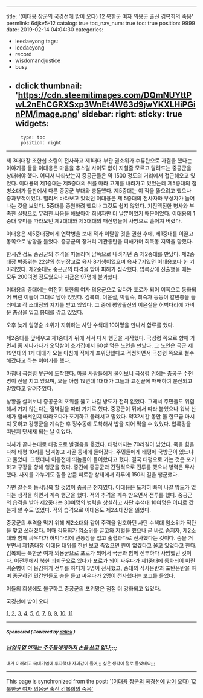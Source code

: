 
---
title: '(이대용 장군의 국경선에 밤이 오다) 12 북한군 여자 의용군 출신 김복희의 죽음'
permlink: 6djkv5-12
catalog: true
toc_nav_num: true
toc: true
position: 9999
date: 2019-02-14 04:04:30
categories:
- leedaeyong
tags:
- leedaeyong
- record
- wisdomandjustice
- busy
- dclick
thumbnail: 'https://cdn.steemitimages.com/DQmNUYttPwL2nEhCGRXSxp3WnEt4W63d9jwYKXLHiPGinPM/image.png'
sidebar:
    right:
        sticky: true
widgets:
    -
        type: toc
        position: right
---


제 3대대장 조한섭 소령이 전사하고 제1대대 부관 권소위가 수류탄으로 자결을 했다는 이야기를 들을 이대용은 마음을 추스릴 사이도 없이 지칠줄 모르고 달려드는 중공군을 상대해야 했다. 어디서 나타났는지 중공군들은 약 1500 정도의 거리에서 접근해오고 있었다. 이대용의 제1중대는 제5중대의 뒤를 따라 고개를 내려가고 있었는데 제5중대의 첨병소대가 들판에서 다른 중공군 부대와 충돌했다. 제5중대는 이 적을 뚫으려고 했으나 중과부적이었다. 멀리서 바라보고 있었던 이대용은 제 5중대의 전사자와 부상자가 늘어나는 것을 보았다. 5중대를 증원하려 했으나 그것도 쉽지 않았다. 기진맥진한 병사와 부족한 실탕으로 무리한 싸움을 해보아야 희생자만 더 날뿐이었기 때문이었다. 이대용의 1중대 후미를 따라오던 제2대대와 제3대대의 패잔병들이 사방으로 흩어져 버렸다. 

이대용은 제5중대장에게 연락병을 보내 적과 이탈할 것을 권한 후에, 제1중대를 이끌고 동쪽으로 방향을 틀었다. 중공군의 장거리 기관총탄을 피해가며 회목동 지역을 향했다. 

한시간 정도 중공군의 추격을 따돌리며 남쪽으로 내려가던 중 제2중대를 만났다. 제2중대장 박중위는 22살의 청년장교로 육사 8기생이었으며 육사 7기였던 이대용보다 한 기 아래였다. 제2중대도 중곤군의 타격을 받아 피해가 심각했다. 압록강에 진출했을 때는 모두 200여명 정도였으나 지금은 97명에 불과했다. 

이대용의 중대에는 여전히 북한의 여자 의용군으로 있다가 포로가 되어 이쪽으로 동화되어 버린 이들이 그대로 남아 있었다. 김복희, 이윤실, 박필숙, 최숙자 등등이 칼빈총을 들러메고 각 소대장의 지지를 받고 있었다. 그 중에 평양출신의 이윤실을 허벅다리에 가벼운 총상을 입고 붕대를 감고 있었다. 

오후 늦게 임영순 소위가 지휘하는 사단 수색대 10여명을 만나서 합류를 했다. 

제2중대를 앞세우고 제1중대가 뒤에 서서 다시 행군을 시작했다. 극성령 쪽으로 향해 가면서 좀 지나가다가 오막살이 초가집에서 60살 먹은 노인을 만났다. 그 노인은 국군 제19연대의 1개 대대가 오늘 아침에 적에게 포위당했다고 걱정하면서 극성령 쪽으로 철수해갔다고 하는 이야기를 했다. 

마침내 극성령 부근에 도착했다. 마을 사람들에게 물어보니 극성령 위에는 중공군 수천명이 진을 치고 있으며, 오늘 아침 19연대 1대대가 그들과 교전끝에 패배하여 분산되고 말았다고 알려주었다. 

상황을 살펴보니 중공군의 포위를 뚫고 나갈 방도가 전혀 없었다. 그래서 주민들도 위험해서 가지 않는다는 절벽길을 따라 가기로 했다. 중공군이 뒤에서 따라 붙었으나 워낙 산세가 험해서인지 따라오다가 포기하고 물러서고 말았다. 약32시간 동안 물 한모금 마시지 못하고 강행군을 계속한 후 정수동에 도착해서 밥을 지어 먹을 수 있었다. 압록강을 떠난지 닷새재 되는 날 이었다. 

식사가 끝나는대로 태평으로 발걸음을 옮겼다. 태평까지는 70리길이 남았다. 죽을 힘을 다해 태평 10리를 남겨놓고 시골 동네에 들어갔다. 주민들에게 태평에 국방군이 있느냐고 물었다. 그랬더니 이틀전에 뙤놈들이 들어왔다고  했다. 결국 태평으로 가는 것은 포기하고 구장을 향해 행군을 했다. 중간에 중공군과 간헐적으로 전투를 했으나 병력은 무사했다. 사지를 가누기도 힘들 만큼 피로한 상태에서 하루에 150리 길을 행군했다. 

가면 갈수록 동서남북 할 것없이 중공군 천지였다. 이대용은 도저히 빠져 나갈 방도가 없다는 생각을 하면서 계속 행군을 했다. 적의 추격을 계속 받으면서 전투를 했다. 중공군의 습격을 받아 제2중대는 30여명의 병력을 상실하고 사단 수색대 10여명은 어디로 갔는지 알 수도 없었다. 적의 습격으로 이대용도 제2소대장을 잃었다. 

중공군의 추격을 막기 위해 제2소대와 같이 주력을 엄호하던 사단 수색대 임소위가 적탄을 맞고 쓰러졌다. 이때 김복희가 임소위를 끌고와 지혈을 했으나 곧 바로 숨지자, 제2소대와 함께 싸우다가 허벅다리에 관통상을 입고 출혈과다로 전사했다는 것이다. 숨을 거부면서 제1중대장 이대용 대위를 한번 보고 죽었으면 원이 없겠다고 울고 있었다고 한다. 김복희는 북한군 여자 의용군으로 포로가 되어서 국군과 함께 전투하다 사망했던 것이다. 이전투에서 북한 괴뢰군으로 있다가 포로가 되어 싸우다가 제1중대에 동화되어 버린 귀순병이 더 용감하게 전투를 하다가 3명이 전사했고, 중대의 식사운반과 포탄운반을 하며 종군하던 민간인들도 총을 들고 싸우다가 2명이 전사했다는  보고를 들었다. 

이들의 희생에도 불구하고 중공군의 포위망은 점점 더 강화되고 있었다.  



국경선에 밤이 오다

[1](https://staging.busy.org/@wisdomandjustice), [2](https://staging.busy.org/@wisdomandjustice/24d65n-2), [3](https://staging.busy.org/@wisdomandjustice/3), [4](https://staging.busy.org/@wisdomandjustice/7dex6h-4), [5](https://staging.busy.org/@wisdomandjustice/7baqhw-5), [6](https://staging.busy.org/@wisdomandjustice/7ereus-6), [7](https://staging.busy.org/@wisdomandjustice/7-53), [8](https://staging.busy.org/@wisdomandjustice/ru6t4-8), [9](https://staging.busy.org/@wisdomandjustice/s2v5o-9), [10](https://staging.busy.org/@wisdomandjustice/10-3), [11](https://staging.busy.org/@wisdomandjustice/wxpqa-11)


---

#####  <sub> **Sponsored ( Powered by [dclick](https://www.dclick.io) )** </sub>
##### [남양유업 이제는 주주들에게까지 손을 쓰고 있나;;;;](https://api.dclick.io/v1/c?x=eyJhbGciOiJIUzI1NiIsInR5cCI6IkpXVCJ9.eyJjIjoid2lzZG9tYW5kanVzdGljZSIsInMiOiI2ZGprdjUtMTIiLCJhIjpbInQtMTQwOSJdLCJ1cmwiOiJodHRwczovL3N0ZWVtaXQuY29tL2tyL0BzaW5kb2phLy0tMTU0OTk3NzE4NjM0NCIsImlhdCI6MTU1MDExNzE1OCwiZXhwIjoxODY1NDc3MTU4fQ.A_mo-0npjUvDsfF4_CER-jBQIso_-giViRO0MeVFz5w)
<sup>내가 이러려고 국내기업에 투자했나 자괴감이 들어;;; 싶은 생각이 절로 들었네요;;;</sup>
</center>

- - -

This page is synchronized from the post: ['(이대용 장군의 국경선에 밤이 오다) 12 북한군 여자 의용군 출신 김복희의 죽음'](https://steemit.com/@wisdomandjustice/6djkv5-12)
